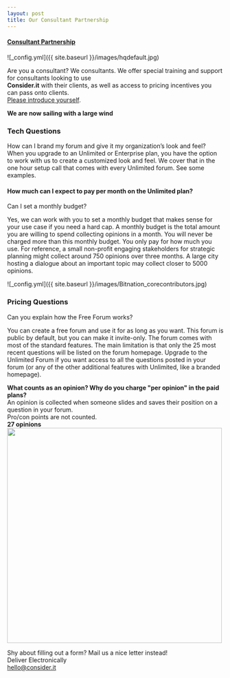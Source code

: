 ```yaml
---
layout: post
title: Our Consultant Partnership
---
```


#### [Consultant Partnership](https://consider.it/pricing#consulting "Consultant Partnership")
![_config.yml]({{ site.baseurl }}/images/hqdefault.jpg)  

Are you a consultant?
We  consultants. We offer special training and support for consultants looking to use  
**Consider.it** with their clients, as well as access to pricing incentives you can pass onto clients.  
[Please introduce yourself](https://consider.it/contact?form=consultant_partnership "Please introduce yourself").



**We are now sailing with a large wind**

### Tech Questions
How can I brand my forum and give it my organization’s look and feel?
When you upgrade to an Unlimited or Enterprise plan, you have the option to work with us to create a customized look and feel. 
We cover that in the one hour setup call that comes with every Unlimited forum. See some examples.

#### How much can I expect to pay per month on the Unlimited plan? 
Can I set a monthly budget?

Yes, we can work with you to set a monthly budget that makes sense for your use case 
if you need a hard cap. 
A monthly budget is the total amount you are willing to spend collecting opinions in a month. 
You will never be charged more than this monthly budget. 
You only pay for how much you use. 
For reference, a small non-profit engaging stakeholders for strategic planning might 
collect around 750 opinions over three months.
A large city hosting a dialogue about an important topic may collect closer to 5000 opinions.

![_config.yml]({{ site.baseurl }}/images/Bitnation_corecontributors.jpg)


### Pricing Questions
Can you explain how the Free Forum works?

You can create a free forum and use it for as long as you want. 
This forum is public by default, but you can make it invite-only. 
The forum comes with most of the standard features. The main limitation is that only the 25 most recent questions will 
be listed on the forum homepage. Upgrade to the Unlimited Forum if you want access to all the questions posted in your forum 
(or any of the other additional features with Unlimited, like a branded homepage).  






**What counts as an opinion? Why do you charge "per opinion" in the paid plans?**  
An opinion is collected when someone slides and saves their position on a question in your forum.   
Pro/con points are not counted.  
**27 opinions**    
<img src="https://d2rtgkroh5y135.cloudfront.net/images/product_page/opinions_count.png" width="500">


Shy about filling out a form? Mail us a nice letter instead!   
Deliver Electronically  
hello@consider.it





